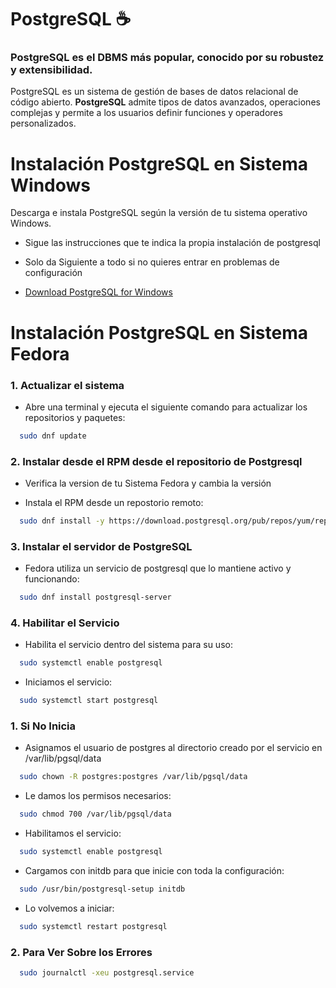 # PostgreSQL ☕

### PostgreSQL es el DBMS más popular, conocido por su robustez y extensibilidad.

PostgreSQL es un sistema de gestión de bases de datos relacional de código abierto. **PostgreSQL** admite tipos de datos avanzados, operaciones complejas y permite a los usuarios definir funciones y operadores personalizados.

# Instalación PostgreSQL en Sistema Windows

Descarga e instala PostgreSQL según la versión de tu sistema operativo Windows.

- Sigue las instrucciones que te indica la propia instalación de postgresql

- Solo da Siguiente a todo si no quieres entrar en problemas de configuración

- [Download PostgreSQL for Windows](https://www.postgresql.org/download/windows/)

# Instalación PostgreSQL en Sistema Fedora

### 1. Actualizar el sistema

- Abre una terminal y ejecuta el siguiente comando para actualizar los repositorios y paquetes:

```bash
  sudo dnf update
```

### 2. Instalar desde el RPM desde el repositorio de Postgresql

- Verifica la version de tu Sistema Fedora y cambia la versión

- Instala el RPM desde un repostorio remoto:

```bash
  sudo dnf install -y https://download.postgresql.org/pub/repos/yum/reporpms/F-39-x86_64/pgdg-fedora-repo-latest.noarch.rpm
```

### 3. Instalar el servidor de PostgreSQL

- Fedora utiliza un servicio de postgresql que lo mantiene activo y funcionando:

```bash
  sudo dnf install postgresql-server
```

### 4. Habilitar el Servicio

- Habilita el servicio dentro del sistema para su uso:

```bash
  sudo systemctl enable postgresql
```

- Iniciamos el servicio:

```bash
  sudo systemctl start postgresql
```

### 1. Si No Inicia

- Asignamos el usuario de postgres al directorio creado por el servicio en /var/lib/pgsql/data

```bash
  sudo chown -R postgres:postgres /var/lib/pgsql/data
```

- Le damos los permisos necesarios:

```bash
  sudo chmod 700 /var/lib/pgsql/data
```

- Habilitamos el servicio:

```bash
  sudo systemctl enable postgresql
```

- Cargamos con initdb para que inicie con toda la configuración:

```bash
  sudo /usr/bin/postgresql-setup initdb
```

- Lo volvemos a iniciar:

```bash
  sudo systemctl restart postgresql
```

### 2. Para Ver Sobre los Errores

```bash
  sudo journalctl -xeu postgresql.service
```